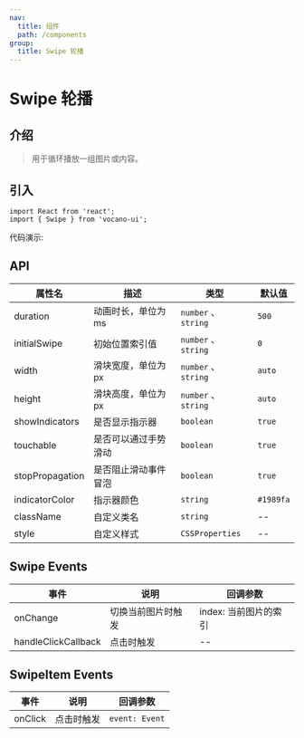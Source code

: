 ```yaml
---
nav:
  title: 组件
  path: /components
group:
  title: Swipe 轮播
---
```


# Swipe 轮播
## 介绍

> 用于循环播放一组图片或内容。

## 引入

```tsx | pure
import React from 'react';
import { Swipe } from 'vocano-ui';
```

代码演示:

<code src="../../../example/Swipe/index.tsx" hideActions='["CSB"]'></code>

<!-- <API src="./index.tsx" exports='["default"]'></API> -->
## API

| 属性名     | 描述         | 类型                                         | 默认值    |
| ---------- | ------------ | -------------------------------------------- | --------- |
| duration | 动画时长，单位为 ms | `number` 、 `string`                                 | `500`      |
| initialSwipe | 初始位置索引值 | `number` 、 `string` | `0` |
| width | 滑块宽度，单位为 px | `number` 、 `string` | `auto` |
| height | 滑块高度，单位为 px | `number` 、 `string` | `auto` |
| showIndicators | 是否显示指示器 | `boolean` | `true` |
| touchable | 是否可以通过手势滑动 | `boolean` | `true` |
| stopPropagation | 是否阻止滑动事件冒泡 | `boolean` | `true` |
| indicatorColor | 指示器颜色 | `string` | `#1989fa` |
| className | 自定义类名 | `string` | -- |
| style | 自定义样式 | `CSSProperties` | -- |

## Swipe Events

| 事件     | 说明         | 回调参数    |
| ---------- | ------------ | --------- |
| onChange | 切换当前图片时触发 | index: 当前图片的索引 |
| handleClickCallback | 点击时触发 | -- |

## SwipeItem Events

| 事件     | 说明         | 回调参数    |
| ---------- | ------------ | --------- |
| onClick | 点击时触发 | `event: Event` |
